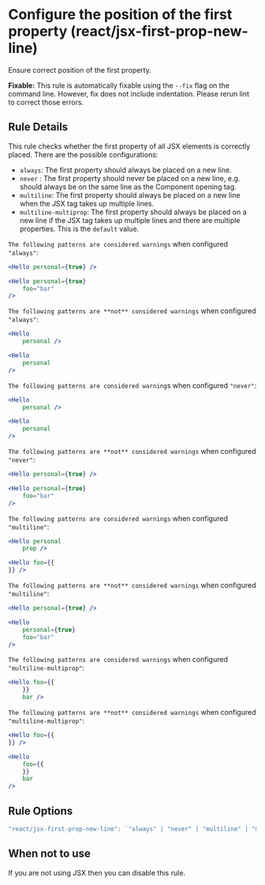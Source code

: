 # Configure the position of the first property (react/jsx-first-prop-new-line)

Ensure correct position of the first property.

**Fixable:** This rule is automatically fixable using the `--fix` flag on the command line. However, fix does not include indentation. Please rerun lint to correct those errors.

## Rule Details

This rule checks whether the first property of all JSX elements is correctly placed. There are the possible configurations:

* `always`: The first property should always be placed on a new line.
* `never` : The first property should never be placed on a new line, e.g. should always be on the same line as the Component opening tag.
* `multiline`: The first property should always be placed on a new line when the JSX tag takes up multiple lines.
* `multiline-multiprop`: The first property should always be placed on a new line if the JSX tag takes up multiple lines and there are multiple properties. This is the `default` value.

```The following patterns are considered warnings``` when configured `"always"`:

```jsx
<Hello personal={true} />

<Hello personal={true}
    foo="bar"
/>
```

```The following patterns are **not** considered warnings``` when configured `"always"`:

```jsx
<Hello
    personal />

<Hello
    personal
/>
```

```The following patterns are considered warning```s when configured `"never"`:

```jsx
<Hello
    personal />

<Hello
    personal
/>
```

```The following patterns are **not** considered warnings``` when configured `"never"`:

```jsx
<Hello personal={true} />

<Hello personal={true}
    foo="bar"
/>
```

```The following patterns are considered warnings``` when configured `"multiline"`:

```jsx
<Hello personal
    prop />
```

```jsx
<Hello foo={{
}} />
```

```The following patterns are **not** considered warnings``` when configured `"multiline"`:

```jsx
<Hello personal={true} />

<Hello
    personal={true}
    foo="bar"
/>
```

```The following patterns are considered warnings``` when configured `"multiline-multiprop"`:

```jsx
<Hello foo={{
    }}
    bar />
```

```The following patterns are **not** considered warnings``` when configured `"multiline-multiprop"`:

```jsx
<Hello foo={{
}} />

<Hello
    foo={{
    }}
    bar
/>
```

## Rule Options

```jsx
"react/jsx-first-prop-new-line": `"always" | "never" | "multiline" | "multiline-multiprop"`
```

## When not to use

If you are not using JSX then you can disable this rule.

